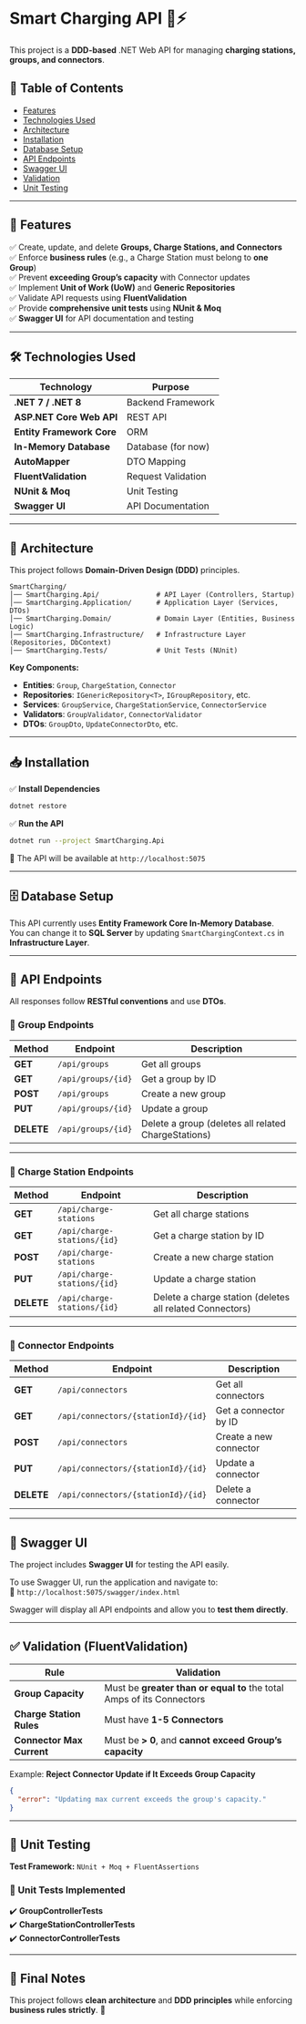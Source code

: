 # **Smart Charging API** 🚗⚡  

This project is a **DDD-based** .NET Web API for managing **charging stations, groups, and connectors**.  

## **📖 Table of Contents**
- [Features](#-features)
- [Technologies Used](#-technologies-used)
- [Architecture](#-architecture)
- [Installation](#-installation)
- [Database Setup](#-database-setup)
- [API Endpoints](#-api-endpoints)
- [Swagger UI](#-swagger-ui)
- [Validation](#-validation)
- [Unit Testing](#-unit-testing)

---

## **🚀 Features**
✅ Create, update, and delete **Groups, Charge Stations, and Connectors**  
✅ Enforce **business rules** (e.g., a Charge Station must belong to **one Group**)  
✅ Prevent **exceeding Group’s capacity** with Connector updates  
✅ Implement **Unit of Work (UoW)** and **Generic Repositories**  
✅ Validate API requests using **FluentValidation**  
✅ Provide **comprehensive unit tests** using **NUnit & Moq**  
✅ **Swagger UI** for API documentation and testing  

---

## **🛠️ Technologies Used**
| Technology                | Purpose |
|---------------------------|---------|
| **.NET 7 / .NET 8**       | Backend Framework |
| **ASP.NET Core Web API**  | REST API |
| **Entity Framework Core** | ORM |
| **In-Memory Database**    | Database (for now) |
| **AutoMapper**            | DTO Mapping |
| **FluentValidation**      | Request Validation |
| **NUnit & Moq**           | Unit Testing |
| **Swagger UI**            | API Documentation |

---

## **📂 Architecture**
This project follows **Domain-Driven Design (DDD)** principles.

```
SmartCharging/
│── SmartCharging.Api/              # API Layer (Controllers, Startup)
│── SmartCharging.Application/      # Application Layer (Services, DTOs)
│── SmartCharging.Domain/           # Domain Layer (Entities, Business Logic)
│── SmartCharging.Infrastructure/   # Infrastructure Layer (Repositories, DbContext)
│── SmartCharging.Tests/            # Unit Tests (NUnit)
```

**Key Components:**
- **Entities**: `Group`, `ChargeStation`, `Connector`
- **Repositories**: `IGenericRepository<T>`, `IGroupRepository`, etc.
- **Services**: `GroupService`, `ChargeStationService`, `ConnectorService`
- **Validators**: `GroupValidator`, `ConnectorValidator`
- **DTOs**: `GroupDto`, `UpdateConnectorDto`, etc.

---

## **📥 Installation**
✅ **Install Dependencies**  
```sh
dotnet restore
```

✅ **Run the API**  
```sh
dotnet run --project SmartCharging.Api
```
🚀 The API will be available at `http://localhost:5075`

---

## **🗄️ Database Setup**
This API currently uses **Entity Framework Core In-Memory Database**.  
You can change it to **SQL Server** by updating `SmartChargingContext.cs` in **Infrastructure Layer**.

---

## **📡 API Endpoints**
All responses follow **RESTful conventions** and use **DTOs**.  

### **📌 Group Endpoints**
| Method | Endpoint                | Description |
|--------|-------------------------|-------------|
| **GET**  | `/api/groups`         | Get all groups |
| **GET**  | `/api/groups/{id}`    | Get a group by ID |
| **POST** | `/api/groups`         | Create a new group |
| **PUT**  | `/api/groups/{id}`    | Update a group |
| **DELETE** | `/api/groups/{id}` | Delete a group (deletes all related ChargeStations) |

---

### **📌 Charge Station Endpoints**
| Method | Endpoint                        | Description |
|--------|---------------------------------|-------------|
| **GET**  | `/api/charge-stations`       | Get all charge stations |
| **GET**  | `/api/charge-stations/{id}`  | Get a charge station by ID |
| **POST** | `/api/charge-stations`       | Create a new charge station |
| **PUT**  | `/api/charge-stations/{id}`  | Update a charge station |
| **DELETE** | `/api/charge-stations/{id}` | Delete a charge station (deletes all related Connectors) |

---

### **📌 Connector Endpoints**
| Method | Endpoint                               | Description |
|--------|---------------------------------------|-------------|
| **GET**  | `/api/connectors`                  | Get all connectors |
| **GET**  | `/api/connectors/{stationId}/{id}` | Get a connector by ID |
| **POST** | `/api/connectors`                  | Create a new connector |
| **PUT**  | `/api/connectors/{stationId}/{id}` | Update a connector |
| **DELETE** | `/api/connectors/{stationId}/{id}` | Delete a connector |

---

## **📜 Swagger UI**
The project includes **Swagger UI** for testing the API easily.  

To use Swagger UI, run the application and navigate to:  
📌 `http://localhost:5075/swagger/index.html`  

Swagger will display all API endpoints and allow you to **test them directly**.

---

## **✅ Validation (FluentValidation)**
| Rule | Validation |
|------|-----------|
| **Group Capacity** | Must be **greater than or equal to** the total Amps of its Connectors |
| **Charge Station Rules** | Must have **1-5 Connectors** |
| **Connector Max Current** | Must be **> 0**, and **cannot exceed Group’s capacity** |

Example: **Reject Connector Update if It Exceeds Group Capacity**
```json
{
  "error": "Updating max current exceeds the group's capacity."
}
```

---

## **🧪 Unit Testing**
**Test Framework:** `NUnit + Moq + FluentAssertions`  

### **📌 Unit Tests Implemented**
✔️ **GroupControllerTests**  
✔️ **ChargeStationControllerTests**  
✔️ **ConnectorControllerTests**  

---

## **📌 Final Notes**
This project follows **clean architecture** and **DDD principles** while enforcing **business rules strictly**. 🚀   
